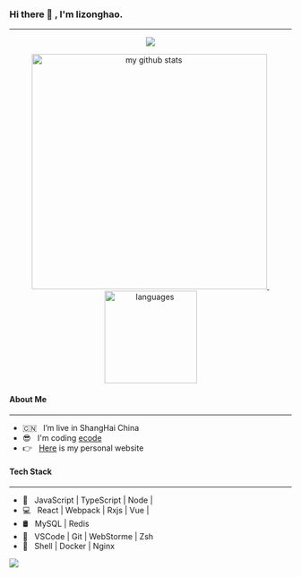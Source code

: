 ### Hi there 👋 , I'm lizonghao.

---

<a href="#">
    <p align="center">
        <img src="https://github-profile-trophy.vercel.app/?username=SongHaoL&column=7&theme=onedark"/>
    </p>
</a>

<a align="center" href="#">
    <p align="center">
    <img src="https://github-readme-stats.vercel.app/api?username=SongHaoL&show_icons=true&theme=tokyonight" alt="my github stats" width="420"/>&nbsp;<img src="https://github-readme-stats.vercel.app/api/top-langs/?username=SongHaoL&layout=compact&theme=tokyonight" alt="languages" height="165">
    </p>
</a>

#### About Me
---

- 🇨🇳 &nbsp; I’m live in ShangHai China
- 😎 &nbsp; I'm coding [ecode](https://www.google.com/)
- 👉 &nbsp; [Here](https://www.google.com/) is my personal website


#### Tech Stack
---

- 🎯 &nbsp; JavaScript | TypeScript | Node |
- 💻 &nbsp; React | Webpack | Rxjs | Vue |
- 🛢 &nbsp; MySQL | Redis
- 🔧 &nbsp; VSCode | Git | WebStorme | Zsh
- 🚀 &nbsp; Shell | Docker | Nginx

![](https://visitor-badge.glitch.me/badge?page_id=SongHaoL.SongHaoL)
